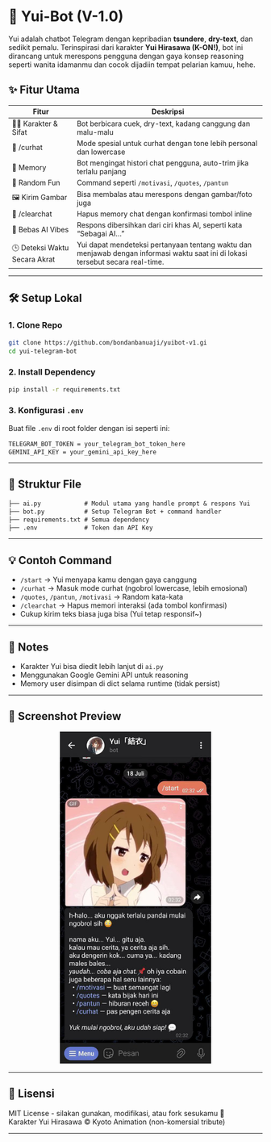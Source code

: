 
# 🧠 Yui-Bot (V-1.0)

Yui adalah chatbot Telegram dengan kepribadian **tsundere**, **dry-text**, dan sedikit pemalu. Terinspirasi dari karakter **Yui Hirasawa (K-ON!)**, bot ini dirancang untuk merespons pengguna dengan gaya konsep reasoning seperti wanita idamanmu dan cocok dijadiin tempat pelarian kamuu, hehe.

## ✨ Fitur Utama

| Fitur | Deskripsi |
|-------|-----------|
| 🧍‍♀️ Karakter & Sifat | Bot berbicara cuek, dry-text, kadang canggung dan malu-malu |
| 💬 /curhat | Mode spesial untuk curhat dengan tone lebih personal dan lowercase |
| 🧠 Memory | Bot mengingat histori chat pengguna, auto-trim jika terlalu panjang |
| 🌈 Random Fun | Command seperti `/motivasi`, `/quotes`, `/pantun` |
| 🖼️ Kirim Gambar | Bisa membalas atau merespons dengan gambar/foto juga |
| 🧹 /clearchat | Hapus memory chat dengan konfirmasi tombol inline |
| 🤖 Bebas AI Vibes | Respons dibersihkan dari ciri khas AI, seperti kata “Sebagai AI…” |
| 🕒 Deteksi Waktu Secara Akrat | Yui dapat mendeteksi pertanyaan tentang waktu dan menjawab dengan informasi waktu saat ini di lokasi tersebut secara real-time. |

---

## 🛠️ Setup Lokal

### 1. Clone Repo
```bash
git clone https://github.com/bondanbanuaji/yuibot-v1.gi
cd yui-telegram-bot
```

### 2. Install Dependency
```bash
pip install -r requirements.txt
```

### 3. Konfigurasi `.env`
Buat file `.env` di root folder dengan isi seperti ini:
```
TELEGRAM_BOT_TOKEN = your_telegram_bot_token_here
GEMINI_API_KEY = your_gemini_api_key_here
```

---

## 🧪 Struktur File

```
├── ai.py            # Modul utama yang handle prompt & respons Yui
├── bot.py           # Setup Telegram Bot + command handler
├── requirements.txt # Semua dependency
├── .env             # Token dan API Key
```

---

## 💡 Contoh Command

- `/start` → Yui menyapa kamu dengan gaya canggung
- `/curhat` → Masuk mode curhat (ngobrol lowercase, lebih emosional)
- `/quotes`, `/pantun`, `/motivasi` → Random kata-kata
- `/clearchat` → Hapus memori interaksi (ada tombol konfirmasi)
- Cukup kirim teks biasa juga bisa (Yui tetap responsif~)

---

## 🚧 Notes

- Karakter Yui bisa diedit lebih lanjut di `ai.py`
- Menggunakan Google Gemini API untuk reasoning
- Memory user disimpan di dict selama runtime (tidak persist)

---

## 📸 Screenshot Preview

<p align="center">
  <img src="/img/preview.jpeg" width="300">
</p>

---

## 📄 Lisensi

MIT License - silakan gunakan, modifikasi, atau fork sesukamu 💫  
Karakter Yui Hirasawa © Kyoto Animation (non-komersial tribute)

---
